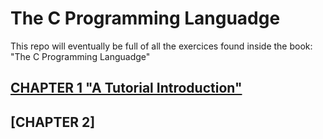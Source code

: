 # The C Programming Languadge

This repo will eventually be full of all the exercices found inside the book: "The C Programming Languadge"

## [CHAPTER 1 "A Tutorial Introduction"](Chapter%201/index.md)

## [CHAPTER 2]
